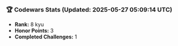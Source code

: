 ### 🏆 Codewars Stats (Updated: 2025-05-27 05:09:14 UTC)

- **Rank:** 8 kyu
- **Honor Points:** 3
- **Completed Challenges:** 1
